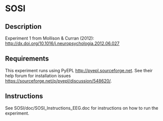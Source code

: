 # SOSI

## Description

Experiment 1 from Mollison &amp; Curran (2012): http://dx.doi.org/10.1016/j.neuropsychologia.2012.06.027

## Requirements

This experiment runs using PyEPL http://pyepl.sourceforge.net. See their help forum for installation issues https://sourceforge.net/p/pyepl/discussion/548620/.

## Instructions

See SOSI/doc/SOSI_Instructions_EEG.doc for instructions on how to run the experiment.
